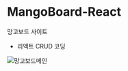 # MangoBoard-React
망고보드 사이트 
- 리액트 CRUD 코딩

![망고보드메인](https://github.com/ES1230/MangoBoard-React/assets/153258776/e3defd9a-18f9-4a46-8b49-cbfbd4602822)
